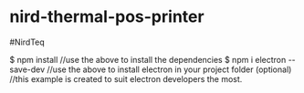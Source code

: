 # nird-thermal-pos-printer
#NirdTeq

$ npm install 
//use the above to install the dependencies
$ npm i electron --save-dev 
//use the above to install electron in your project folder (optional)
//this example is created to suit electron developers the most.
